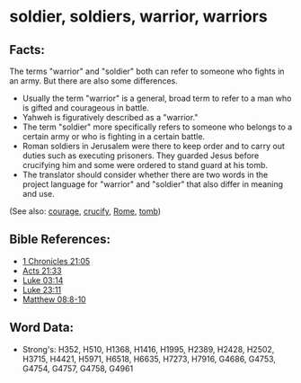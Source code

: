 # soldier, soldiers, warrior, warriors #

## Facts: ##

The terms "warrior" and "soldier" both can refer to someone who fights in an army. But there are also some differences.
 
* Usually the term "warrior" is a general, broad term to refer to a man who is gifted and courageous in battle.
* Yahweh is figuratively described as a "warrior."
* The term "soldier" more specifically refers to someone who belongs to a certain army or who is fighting in a certain battle.
* Roman soldiers in Jerusalem were there to keep order and to carry out duties such as executing prisoners. They guarded Jesus before crucifying him and some were ordered to stand guard at his tomb.
* The translator should consider whether there are two words in the project language for "warrior" and "soldier" that also differ in meaning and use.

(See also: [courage](../other/courage.md), [crucify](../kt/crucify.md), [Rome](../names/rome.md), [tomb](../other/tomb.md))

## Bible References: ##

* [1 Chronicles 21:05](rc://en/tn/help/1ch/21/05)
* [Acts 21:33](rc://en/tn/help/act/21/33)
* [Luke 03:14](rc://en/tn/help/luk/03/14)
* [Luke 23:11](rc://en/tn/help/luk/23/11)
* [Matthew 08:8-10](rc://en/tn/help/mat/08/08)

## Word Data: ##

* Strong's: H352, H510, H1368, H1416, H1995, H2389, H2428, H2502, H3715, H4421, H5971, H6518, H6635, H7273, H7916, G4686, G4753, G4754, G4757, G4758, G4961
